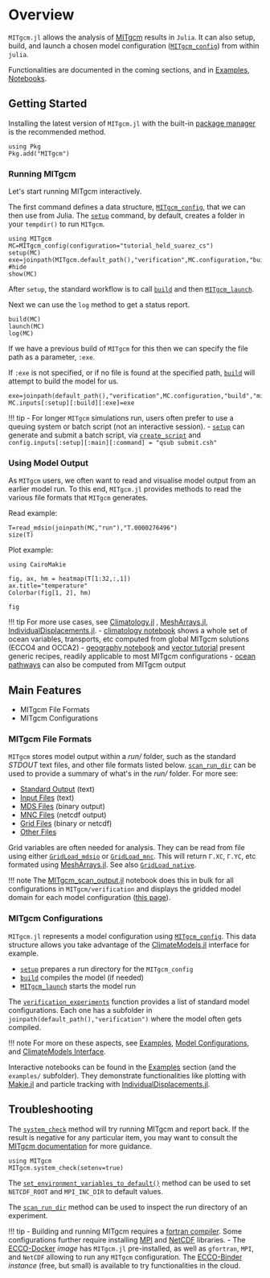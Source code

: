# Overview

`MITgcm.jl` allows the analysis of [MITgcm](https://mitgcm.readthedocs.io/en/latest/?badge=latest) results in `Julia`. It can also setup, build, and launch a chosen model configuration ([`MITgcm_config`](@ref)) from within `julia`. 

Functionalities are documented in the coming sections, and in [Examples, Notebooks](@ref).

## Getting Started

Installing the latest version of `MITgcm.jl` with the built-in [package manager](https://pkgdocs.julialang.org/) is the recommended method. 

```
using Pkg
Pkg.add("MITgcm")
```

### Running MITgcm

Let's start running MITgcm interactively. 

The first command defines a data structure, [`MITgcm_config`](@ref), that we can then use from Julia. The [`setup`](@ref) command, by default, creates a folder in your `tempdir()` to run `MITgcm`.

```@example 0
using MITgcm
MC=MITgcm_config(configuration="tutorial_held_suarez_cs")
setup(MC)
exe=joinpath(MITgcm.default_path(),"verification",MC.configuration,"build","mitgcmuv") #hide
show(MC)
```

After `setup`, the standard workflow is to call [`build`](@ref) and then [`MITgcm_launch`](@ref). 

Next we can use the `log` method to get a status report. 

```@example 0
build(MC)
launch(MC)
log(MC)
```

If we have a previous build of `MITgcm` for this then we can specify the file path as a parameter, `:exe`. 

If `:exe` is not specified, or if no file is found at the specified path, [`build`](@ref) will attempt to build the model for us.

```@example 0
exe=joinpath(default_path(),"verification",MC.configuration,"build","mitgcmuv")
MC.inputs[:setup][:build][:exe]=exe
```

!!! tip
    - For longer `MITgcm` simulations run, users often prefer to use a queuing system or batch script (not an interactive session).
    - [`setup`](@ref) can generate and submit a batch script, via [`create_script`](@ref) and `config.inputs[:setup][:main][:command] = "qsub submit.csh"`

### Using Model Output

As `MITgcm` users, we often want to read and visualise model output from an earlier model run. To this end, `MITgcm.jl` provides methods to read the various file formats that `MITgcm` generates.

Read example:

```@example 0
T=read_mdsio(joinpath(MC,"run"),"T.0000276496")
size(T)
```

Plot example:

```@example 0
using CairoMakie

fig, ax, hm = heatmap(T[1:32,:,1])
ax.title="temperature"
Colorbar(fig[1, 2], hm)

fig
```

!!! tip
    For more use cases, see [Climatology.jl](https://github.com/juliaocean/Climatology.jl#readme) , [MeshArrays.jl](https://github.com/juliaclimate/MeshArrays.jl#readme), [IndividualDisplacements.jl](https://github.com/juliaclimate/IndividualDisplacements.jl#readme).
    - [climatology notebook](https://juliaocean.github.io/Climatology.jl/dev/examples/ECCO_standard_plots.html) shows a whole set of ocean variables, transports, etc computed from global MITgcm solutions (ECCO4 and OCCA2)
    - [geography notebook](https://juliaclimate.github.io/MeshArrays.jl/dev/tutorials/geography.html) and [vector tutorial](https://juliaclimate.github.io/MeshArrays.jl/dev/tutorials/vectors.html) present generic recipes, readily applicable to most MITgcm configurations
    - [ocean pathways](https://juliaclimate.github.io/IndividualDisplacements.jl/dev/examples/global_ocean_circulation.html) can also be computed from MITgcm output

## Main Features

- MITgcm File Formats
- MITgcm Configurations

### MITgcm File Formats

`MITgcm` stores model output within a _run/_ folder, such as the standard _STDOUT_ text files, and other file formats listed below. [`scan_run_dir`](@ref) can be used to provide a summary of what's in the _run/_ folder. For more see:

- [Standard Output](@ref) (text)
- [Input Files](@ref) (text)
- [MDS Files](@ref) (binary output)
- [MNC Files](@ref) (netcdf output)
- [Grid Files](@ref) (binary or netcdf)
- [Other Files](@ref)

Grid variables are often needed for analysis. They can be read from file using either [`GridLoad_mdsio`](@ref) or [`GridLoad_mnc`](@ref). This will return `Γ.XC`, `Γ.YC`, etc formated using [MeshArrays.jl](https://github.com/JuliaClimate/MeshArrays.jl). See also [`GridLoad_native`](@ref).

!!! note 
    The [MITgcm\_scan\_output.jl](https://github.com/gaelforget/MITgcm.jl/blob/master/examples/MITgcm_scan_output.jl) notebook does this in bulk for all configurations in `MITgcm/verification` and displays the gridded model domain for each model configuration ([this page](https://gaelforget.github.io/MITgcm.jl/dev/examples/MITgcm_scan_output.html)).

### MITgcm Configurations

`MITgcm.jl` represents a model configuration using [`MITgcm_config`](@ref). This data structure allows you take advantage of the [ClimateModels.jl](https://github.com/gaelforget/ClimateModels.jl) interface for example. 

- [`setup`](@ref) prepares a run directory for the `MITgcm_config`
- [`build`](@ref) compiles the model (if needed)
- [`MITgcm_launch`](@ref) starts the model run

The [`verification_experiments`](@ref) function provides a list of standard model configurations. Each one has a subfolder in `joinpath(default_path(),"verification")` where the model often gets compiled. 

!!! note
    For more on these aspects, see [Examples](@ref), [Model Configurations](@ref), and [ClimateModels Interface](@ref).

Interactive notebooks can be found in the [Examples](@ref) section (and the `examples/` subfolder). They demonstrate functionalities like plotting with [Makie.jl](https://makie.juliaplots.org/stable/) and particle tracking with  [IndividualDisplacements.jl](https://github.com/JuliaClimate/IndividualDisplacements.jl).

## Troubleshooting

The [`system_check`](@ref) method will try running MITgcm and report back. If the result is negative for any particular item, you may want to consult the [MITgcm documentation](http://mitgcm.readthedocs.io/en/latest/?badge=latest) for more guidance.

```@example 0
using MITgcm
MITgcm.system_check(setenv=true)
```

The [`set_environment_variables_to_default()`](@ref) method can be used to set `NETCDF_ROOT` and `MPI_INC_DIR` to default values.

The [`scan_run_dir`](@ref) method can be used to inspect the run directory of an experiment.
		
!!! tip
    - Building and running MITgcm requires a [fortran compiler](https://fortran-lang.org/learn/os_setup/install_gfortran). Some configurations further require installing [MPI](https://mitgcm.readthedocs.io/en/latest/getting_started/getting_started.html?highlight=mpi_INC_DIR#building-with-mpi) and [NetCDF](https://mitgcm.readthedocs.io/en/latest/outp_pkgs/outp_pkgs.html?highlight=NetCDF#netcdf-i-o-pkg-mnc) libraries.
	 - The [ECCO-Docker](https://github.com/gaelforget/ECCO-Docker#readme) _image_ has `MITgcm.jl` pre-installed, as well as `gfortran`, `MPI`, and `NetCDF` allowing to run any `MITgcm` configuration. The [ECCO-Binder](https://mybinder.org/v2/gh/gaelforget/ECCO-Docker/HEAD) _instance_ (free, but small) is available to try functionalities in the cloud.
